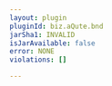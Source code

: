 ```yaml
---
layout: plugin
pluginId: biz.aQute.bnd
jarSha1: INVALID
isJarAvailable: false
error: NONE
violations: []

---
```

